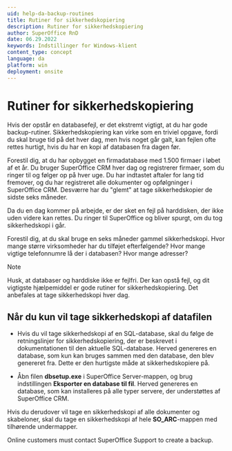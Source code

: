 ```yaml
---
uid: help-da-backup-routines
title: Rutiner for sikkerhedskopiering
description: Rutiner for sikkerhedskopiering
author: SuperOffice RnD
date: 06.29.2022
keywords: Indstillinger for Windows-klient
content_type: concept
language: da
platform: win
deployment: onsite
---
```


# Rutiner for sikkerhedskopiering

Hvis der opstår en databasefejl, er det ekstremt vigtigt, at du har gode backup-rutiner. Sikkerhedskopiering kan virke som en triviel opgave, fordi du skal bruge tid på det hver dag, men hvis noget går galt, kan fejlen ofte rettes hurtigt, hvis du har en kopi af databasen fra dagen før.

Forestil dig, at du har opbygget en firmadatabase med 1.500 firmaer i løbet af et år. Du bruger SuperOffice CRM hver dag og registrerer firmaer, som du ringer til og følger op på hver uge. Du har indtastet aftaler for lang tid fremover, og du har registreret alle dokumenter og opfølgninger i SuperOffice CRM. Desværre har du "glemt" at tage sikkerhedskopier de sidste seks måneder.

Da du en dag kommer på arbejde, er der sket en fejl på harddisken, der ikke uden videre kan rettes. Du ringer til SuperOffice og bliver spurgt, om du tog sikkerhedskopi i går.

Forestil dig, at du skal bruge en seks måneder gammel sikkerhedskopi. Hvor mange større virksomheder har du tilføjet efterfølgende? Hvor mange vigtige telefonnumre lå der i databasen? Hvor mange adresser?

> [!NOTE]
> Husk, at databaser og harddiske ikke er fejlfri. Der kan opstå fejl, og dit vigtigste hjælpemiddel er gode rutiner for sikkerhedskopiering. Det anbefales at tage sikkerhedskopi hver dag.

## Når du kun vil tage sikkerhedskopi af datafilen

* Hvis du vil tage sikkerhedskopi af en SQL-database, skal du følge de retningslinjer for sikkerhedskopiering, der er beskrevet i dokumentationen til den aktuelle SQL-database. Herved genereres en database, som kun kan bruges sammen med den database, den blev genereret fra. Dette er den hurtigste måde at sikkerhedskopiere på.

* Åbn filen **dbsetup.exe** i SuperOffice Server-mappen, og brug indstillingen **Eksporter en database til fil**. Herved genereres en database, som kan installeres på alle typer servere, der understøttes af SuperOffice CRM.

Hvis du derudover vil tage en sikkerhedskopi af alle dokumenter og skabeloner, skal du tage en sikkerhedskopi af hele **SO_ARC**-mappen med tilhørende undermapper.

<!-- online --> Online customers must contact SuperOffice Support to create a backup.
